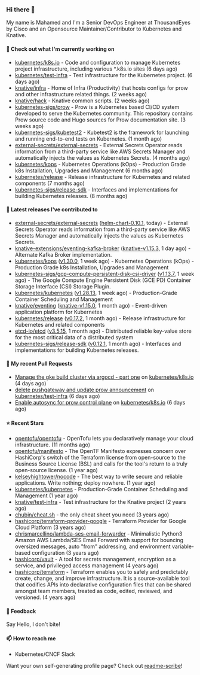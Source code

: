 ### Hi there 👋

My name is Mahamed and I'm a Senior DevOps Engineer at ThousandEyes by Cisco and an Opensource Maintainer/Contributor to Kubernetes and Knative.

#### 👷 Check out what I'm currently working on

- [kubernetes/k8s.io](https://github.com/kubernetes/k8s.io) - Code and configuration to manage Kubernetes project infrastructure, including various *.k8s.io sites (6 days ago)
- [kubernetes/test-infra](https://github.com/kubernetes/test-infra) - Test infrastructure for the Kubernetes project. (6 days ago)
- [knative/infra](https://github.com/knative/infra) - Home of Infra (Productivity) that hosts configs for prow and other infrastructure related things. (2 weeks ago)
- [knative/hack](https://github.com/knative/hack) - Knative common scripts. (2 weeks ago)
- [kubernetes-sigs/prow](https://github.com/kubernetes-sigs/prow) - Prow is a Kubernetes based CI/CD system developed to serve the Kubernetes community. This repository contains Prow source code and Hugo sources for Prow documentation site.  (3 weeks ago)
- [kubernetes-sigs/kubetest2](https://github.com/kubernetes-sigs/kubetest2) - Kubetest2 is the framework for launching and running end-to-end tests on Kubernetes. (1 month ago)
- [external-secrets/external-secrets](https://github.com/external-secrets/external-secrets) - External Secrets Operator reads information from a third-party service like AWS Secrets Manager and automatically injects the values as Kubernetes Secrets. (4 months ago)
- [kubernetes/kops](https://github.com/kubernetes/kops) - Kubernetes Operations (kOps) - Production Grade k8s Installation, Upgrades and Management (6 months ago)
- [kubernetes/release](https://github.com/kubernetes/release) - Release infrastructure for Kubernetes and related components (7 months ago)
- [kubernetes-sigs/release-sdk](https://github.com/kubernetes-sigs/release-sdk) - Interfaces and implementations for building Kubernetes releases. (8 months ago)

#### 🔭 Latest releases I've contributed to

- [external-secrets/external-secrets](https://github.com/external-secrets/external-secrets) ([helm-chart-0.10.1](https://github.com/external-secrets/external-secrets/releases/tag/helm-chart-0.10.1), today) - External Secrets Operator reads information from a third-party service like AWS Secrets Manager and automatically injects the values as Kubernetes Secrets.
- [knative-extensions/eventing-kafka-broker](https://github.com/knative-extensions/eventing-kafka-broker) ([knative-v1.15.3](https://github.com/knative-extensions/eventing-kafka-broker/releases/tag/knative-v1.15.3), 1 day ago) - Alternate Kafka Broker implementation.
- [kubernetes/kops](https://github.com/kubernetes/kops) ([v1.30.0](https://github.com/kubernetes/kops/releases/tag/v1.30.0), 1 week ago) - Kubernetes Operations (kOps) - Production Grade k8s Installation, Upgrades and Management
- [kubernetes-sigs/gcp-compute-persistent-disk-csi-driver](https://github.com/kubernetes-sigs/gcp-compute-persistent-disk-csi-driver) ([v1.13.7](https://github.com/kubernetes-sigs/gcp-compute-persistent-disk-csi-driver/releases/tag/v1.13.7), 1 week ago) - The Google Compute Engine Persistent Disk (GCE PD) Container Storage Interface (CSI) Storage Plugin.
- [kubernetes/kubernetes](https://github.com/kubernetes/kubernetes) ([v1.28.13](https://github.com/kubernetes/kubernetes/releases/tag/v1.28.13), 1 week ago) - Production-Grade Container Scheduling and Management
- [knative/eventing](https://github.com/knative/eventing) ([knative-v1.15.0](https://github.com/knative/eventing/releases/tag/knative-v1.15.0), 1 month ago) - Event-driven application platform for Kubernetes
- [kubernetes/release](https://github.com/kubernetes/release) ([v0.17.2](https://github.com/kubernetes/release/releases/tag/v0.17.2), 1 month ago) - Release infrastructure for Kubernetes and related components
- [etcd-io/etcd](https://github.com/etcd-io/etcd) ([v3.5.15](https://github.com/etcd-io/etcd/releases/tag/v3.5.15), 1 month ago) - Distributed reliable key-value store for the most critical data of a distributed system
- [kubernetes-sigs/release-sdk](https://github.com/kubernetes-sigs/release-sdk) ([v0.12.1](https://github.com/kubernetes-sigs/release-sdk/releases/tag/v0.12.1), 1 month ago) - Interfaces and implementations for building Kubernetes releases.

#### 🔨 My recent Pull Requests

- [Manage the gke build cluster via argocd - part one](https://github.com/kubernetes/k8s.io/pull/7218) on [kubernetes/k8s.io](https://github.com/kubernetes/k8s.io) (4 days ago)
- [delete pushgateway and update prow announcement](https://github.com/kubernetes/test-infra/pull/33359) on [kubernetes/test-infra](https://github.com/kubernetes/test-infra) (6 days ago)
- [Enable autosync for prow control plane](https://github.com/kubernetes/k8s.io/pull/7211) on [kubernetes/k8s.io](https://github.com/kubernetes/k8s.io) (6 days ago)

#### ⭐ Recent Stars

- [opentofu/opentofu](https://github.com/opentofu/opentofu) - OpenTofu lets you declaratively manage your cloud infrastructure. (11 months ago)
- [opentofu/manifesto](https://github.com/opentofu/manifesto) - The OpenTF Manifesto expresses concern over HashiCorp&#39;s switch of the Terraform license from open-source to the Business Source License (BSL) and calls for the tool&#39;s return to a truly open-source license. (1 year ago)
- [kelseyhightower/nocode](https://github.com/kelseyhightower/nocode) - The best way to write secure and reliable applications. Write nothing; deploy nowhere. (1 year ago)
- [kubernetes/kubernetes](https://github.com/kubernetes/kubernetes) - Production-Grade Container Scheduling and Management (1 year ago)
- [knative/test-infra](https://github.com/knative/test-infra) - Test infrastructure for the Knative project (2 years ago)
- [chubin/cheat.sh](https://github.com/chubin/cheat.sh) - the only cheat sheet you need (3 years ago)
- [hashicorp/terraform-provider-google](https://github.com/hashicorp/terraform-provider-google) - Terraform Provider for Google Cloud Platform (3 years ago)
- [chrismarcellino/lambda-ses-email-forwarder](https://github.com/chrismarcellino/lambda-ses-email-forwarder) - Minimalistic Python3 Amazon AWS Lambda/SES Email Forward with support for bouncing oversized messages, auto &#34;from&#34; addressing, and environment variable-based configuration (3 years ago)
- [hashicorp/vault](https://github.com/hashicorp/vault) - A tool for secrets management, encryption as a service, and privileged access management (4 years ago)
- [hashicorp/terraform](https://github.com/hashicorp/terraform) - Terraform enables you to safely and predictably create, change, and improve infrastructure. It is a source-available tool that codifies APIs into declarative configuration files that can be shared amongst team members, treated as code, edited, reviewed, and versioned. (4 years ago)

#### 💬 Feedback

Say Hello, I don't bite!

#### 📫 How to reach me

- Kubernetes/CNCF Slack

Want your own self-generating profile page? Check out [readme-scribe](https://github.com/muesli/readme-scribe)!


